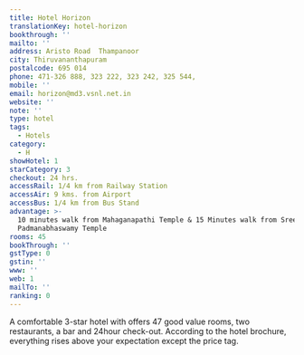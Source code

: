```yaml
---
title: Hotel Horizon
translationKey: hotel-horizon
bookthrough: ''
mailto: ''
address: Aristo Road  Thampanoor
city: Thiruvananthapuram
postalcode: 695 014
phone: 471-326 888, 323 222, 323 242, 325 544,
mobile: ''
email: horizon@md3.vsnl.net.in
website: ''
note: ''
type: hotel
tags:
  - Hotels
category:
  - H
showHotel: 1
starCategory: 3
checkout: 24 hrs.
accessRail: 1/4 km from Railway Station
accessAir: 9 kms. from Airport
accessBus: 1/4 km from Bus Stand
advantage: >-
  10 minutes walk from Mahaganapathi Temple & 15 Minutes walk from Sree
  Padmanabhaswamy Temple
rooms: 45
bookThrough: ''
gstType: 0
gstin: ''
www: ''
web: 1
mailTo: ''
ranking: 0
---
```







A comfortable 3-star hotel with offers 47 good value rooms, two restaurants, a bar and 24hour check-out.  According to the hotel brochure, everything rises above your expectation except the price tag.